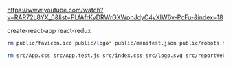 https://www.youtube.com/watch?v=RAR72L8YX_0&list=PLfAfrKyDRWrGXWpnJdyC4yXIW6v-PcFu-&index=18


create-react-app react-redux

```sh
rm public/favicon.ico public/logo* public/manifest.json public/robots.txt

rm src/App.css src/App.test.js src/index.css src/logo.svg src/reportWebVitals.js src/setupTests.js src/App.js


